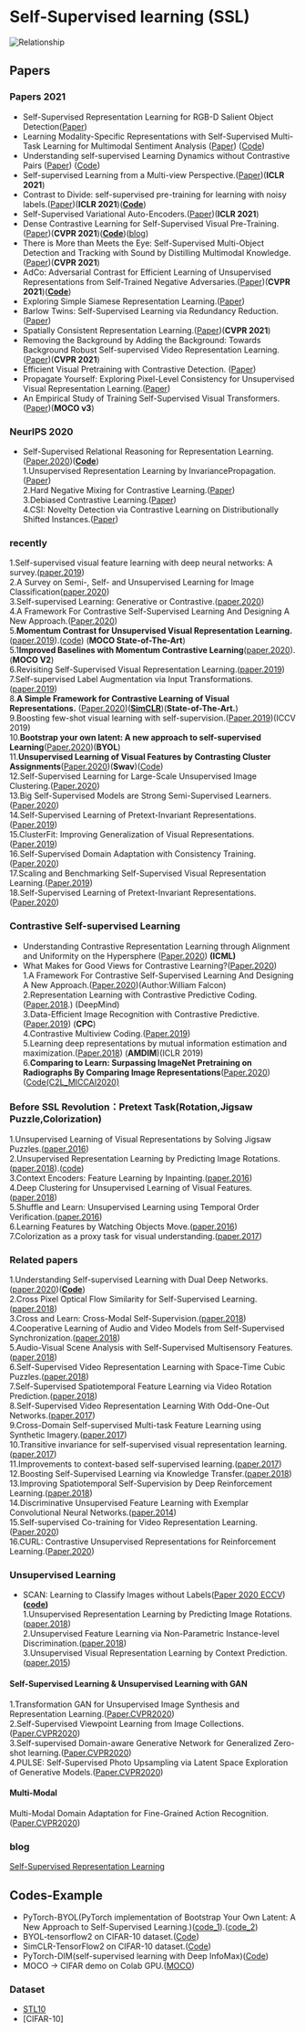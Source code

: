 # Self-Supervised learning (SSL)

![Relationship](https://github.com/Allen123321/self-supervised_learning/blob/main/image.png)

## Papers
### Papers 2021
+ Self-Supervised Representation Learning for RGB-D Salient Object Detection([Paper](https://arxiv.org/pdf/2101.12482.pdf)) <br>
+ Learning Modality-Specific Representations with Self-Supervised Multi-Task Learning for Multimodal Sentiment Analysis ([Paper](https://arxiv.org/abs/2102.04830)) ([Code](https://github.com/thuiar/Self-MM))<br>
+ Understanding self-supervised Learning Dynamics without Contrastive Pairs ([Paper](https://arxiv.org/pdf/2102.06810.pdf)) ([Code](https://github.com/facebookresearch/luckmatters/tree/master/ssl))<br>
+ Self-supervised Learning from a Multi-view Perspective.([Paper](https://arxiv.org/abs/2006.05576))(**ICLR 2021**)
+ Contrast to Divide: self-supervised pre-training for learning with noisy labels.([Paper](https://openreview.net/pdf?id=uB5x7Y2qsFR))(**ICLR 2021**)(**[Code](https://github.com/ContrastToDivide/C2D)**)
+ Self-Supervised Variational Auto-Encoders.([Paper](https://arxiv.org/abs/2010.02014))(**ICLR 2021**)
+ Dense Contrastive Learning for Self-Supervised Visual Pre-Training.([Paper](https://arxiv.org/abs/2011.09157))(**CVPR 2021**)(**[Code](https://github.com/CoinCheung/denseCL)**)([blog](https://blog.csdn.net/Jesse_08/article/details/111089264)) <br>
+ There is More than Meets the Eye: Self-Supervised Multi-Object Detection and Tracking with Sound by Distilling Multimodal Knowledge.([Paper](https://arxiv.org/abs/2103.01353))(**CVPR 2021**)
+ AdCo: Adversarial Contrast for Efficient Learning of Unsupervised Representations from Self-Trained Negative Adversaries.([Paper](https://arxiv.org/abs/2011.08435))(**CVPR 2021**)(**[Code](https://github.com/maple-research-lab/AdCo)**)
+ Exploring Simple Siamese Representation Learning.([Paper](https://arxiv.org/abs/2011.10566))
+ Barlow Twins: Self-Supervised Learning via Redundancy Reduction.([Paper](https://arxiv.org/abs/2103.03230))
+ Spatially Consistent Representation Learning.([Paper](https://arxiv.org/abs/2103.06122))(**CVPR 2021**)
+ Removing the Background by Adding the Background: Towards Background Robust Self-supervised Video Representation Learning.([Paper](https://arxiv.org/abs/2009.05769))(**CVPR 2021**)
+ Efficient Visual Pretraining with Contrastive Detection. ([Paper](https://arxiv.org/pdf/2103.10957.pdf))
+ Propagate Yourself: Exploring Pixel-Level Consistency for Unsupervised Visual Representation Learning.([Paper](https://arxiv.org/abs/2011.10043))
+ An Empirical Study of Training Self-Supervised Visual Transformers.([Paper](https://arxiv.org/abs/2104.02057))(**MOCO v3**)
### NeurIPS 2020
+ Self-Supervised Relational Reasoning for Representation Learning.([Paper.2020](https://arxiv.org/pdf/2006.05849.pdf))(**[Code](https://github.com/mpatacchiola/self-supervised-relational-reasoning)**) <br>
1.Unsupervised Representation Learning by InvariancePropagation.([Paper](https://arxiv.org/abs/2010.11694)) <br>
2.Hard Negative Mixing for Contrastive Learning.([Paper](https://arxiv.org/abs/2010.01028)) <br>
3.Debiased Contrastive Learning.([Paper](https://arxiv.org/abs/2007.00224)) <br>
4.CSI: Novelty Detection via Contrastive Learning on Distributionally Shifted Instances.([Paper](https://arxiv.org/abs/2007.08176)) <br>
### recently
1.Self-supervised visual feature learning with deep neural networks: A survey.([paper.2019](https://arxiv.org/pdf/1902.06162.pdf)) <br>
2.A Survey on Semi-, Self- and Unsupervised Learning for Image Classification([paper.2020](https://arxiv.org/pdf/2002.08721.pdf))<br>
3.Self-supervised Learning: Generative or Contrastive.([paper.2020](https://arxiv.org/pdf/2006.08218.pdf)) <br>
4.A Framework For Contrastive Self-Supervised Learning And Designing A New Approach.([Paper.2020](https://arxiv.org/pdf/2009.00104.pdf)) <br>
5.**Momentum Contrast for Unsupervised Visual Representation Learning.**([paper.2019](https://arxiv.org/pdf/1911.05722.pdf)).([code](https://github.com/facebookresearch/moco)) (**MOCO  State-of-The-Art**)<br>
5.1**Improved Baselines with Momentum Contrastive Learning**([paper.2020](https://arxiv.org/abs/2003.04297)). (**MOCO V2**)<br>
6.Revisiting Self-Supervised Visual Representation Learning.([paper.2019](https://arxiv.org/pdf/1901.09005.pdf)) <br>
7.Self-supervised Label Augmentation via Input Transformations.([paper.2019](https://arxiv.org/pdf/1910.05872.pdf)) <br>
8.**A Simple Framework for Contrastive Learning of Visual Representations.** ([Paper.2020](https://arxiv.org/abs/2002.05709))(**[SimCLR](https://github.com/google-research/simclr)**)(**State-of-The-Art.**) <br>
9.Boosting few-shot visual learning with self-supervision.([Paper.2019](https://openaccess.thecvf.com/content_ICCV_2019/papers/Gidaris_Boosting_Few-Shot_Visual_Learning_With_Self-Supervision_ICCV_2019_paper.pdf))(ICCV 2019) <br>
10.**Bootstrap your own latent: A new approach to self-supervised Learning**([Paper.2020](https://arxiv.org/abs/2006.07733))(**BYOL**) <br>
11.**Unsupervised Learning of Visual Features by Contrasting Cluster Assignments**([Paper.2020](https://arxiv.org/abs/2006.09882))(**Swav**)([Code](https://github.com/facebookresearch/swav)) <br>
12.Self-Supervised Learning for Large-Scale Unsupervised Image Clustering.([Paper.2020](https://arxiv.org/abs/2006.09882))<br>
13.Big Self-Supervised Models are Strong Semi-Supervised Learners.([Paper.2020](https://arxiv.org/abs/2006.10029))<br>
14.Self-Supervised Learning of Pretext-Invariant Representations.([Paper.2019](https://arxiv.org/abs/1912.01991))<br>
15.ClusterFit: Improving Generalization of Visual Representations.([Paper.2019](https://arxiv.org/abs/1912.03330))<br>
16.Self-Supervised Domain Adaptation with Consistency Training.([Paper.2020](https://arxiv.org/abs/2010.07539))<br>
17.Scaling and Benchmarking Self-Supervised Visual Representation Learning.([Paper.2019](https://arxiv.org/abs/1905.01235))<br>
18.Self-Supervised Learning of Pretext-Invariant Representations.([Paper.2020](https://arxiv.org/abs/1912.01991))<br>

### Contrastive Self-supervised Learning
+ Understanding Contrastive Representation Learning through Alignment and Uniformity on the Hypersphere ([Paper.2020](https://arxiv.org/abs/2005.10242)) **(ICML)**<br>
+ What Makes for Good Views for Contrastive Learning?([Paper.2020](https://arxiv.org/pdf/2005.10243.pdf))<br>
1.A Framework For Contrastive Self-Supervised Learning And Designing A New Approach.([Paper.2020](https://arxiv.org/pdf/2009.00104.pdf))(Author:William Falcon) <br>
2.Representation Learning with Contrastive Predictive Coding.([Paper.2018](https://arxiv.org/pdf/1807.03748.pdf).) (DeepMind)<br>
3.Data-Efficient Image Recognition with Contrastive Predictive.([Paper.2019](https://arxiv.org/pdf/1905.09272.pdf)) (**CPC**) <br>
4.Contrastive Multiview Coding.([Paper.2019](https://arxiv.org/abs/1906.05849))<br>
5.Learning deep representations by mutual information estimation and maximization.([Paper.2018](https://arxiv.org/abs/1808.06670)) (**AMDIM**)(ICLR 2019)<br>
6.**Comparing to Learn: Surpassing ImageNet Pretraining on Radiographs By Comparing Image Representations**([Paper.2020](https://arxiv.org/abs/2007.07423)) ([Code(C2L_MICCAI2020)](https://github.com/funnyzhou/C2L_MICCAI2020)<br>

### Before SSL Revolution：Pretext Task(Rotation,Jigsaw Puzzle,Colorization)
1.Unsupervised Learning of Visual Representations by Solving Jigsaw Puzzles.([paper.2016](https://arxiv.org/pdf/1603.09246.pdf)) <br>
2.Unsupervised Representation Learning by Predicting Image Rotations.([paper.2018](https://arxiv.org/pdf/1803.07728.pdf)).([code](https://github.com/gidariss/FeatureLearningRotNet)) <br>
3.Context Encoders: Feature Learning by Inpainting.([paper.2016](https://arxiv.org/abs/1604.07379)) <br>
4.Deep Clustering for Unsupervised Learning of Visual Features.([paper.2018](https://arxiv.org/abs/1807.05520)) <br>
5.Shuffle and Learn: Unsupervised Learning using Temporal Order Verification.([paper.2016](https://arxiv.org/abs/1603.08561)) <br>
6.Learning Features by Watching Objects Move.([paper.2016](https://arxiv.org/abs/1612.06370)) <br>
7.Colorization as a proxy task for visual understanding.([paper.2017](https://arxiv.org/abs/1703.04044)) <br>
### Related papers
1.Understanding Self-supervised Learning with Dual Deep Networks.([paper.2020](https://arxiv.org/pdf/2010.00578.pdf))(**[Code](https://github.com/facebookresearch/luckmatters/tree/master/ssl)**) <br>
2.Cross Pixel Optical Flow Similarity for Self-Supervised Learning.([paper.2018](https://arxiv.org/pdf/1807.05636.pdf)) <br>
3.Cross and Learn: Cross-Modal Self-Supervision.([paper.2018](https://arxiv.org/abs/1811.03879)) <br>
4.Cooperative Learning of Audio and Video Models from Self-Supervised Synchronization.([paper.2018](https://arxiv.org/abs/1807.00230)) <br>
5.Audio-Visual Scene Analysis with Self-Supervised Multisensory Features.([paper.2018](https://openaccess.thecvf.com/content_ECCV_2018/papers/Andrew_Owens_Audio-Visual_Scene_Analysis_ECCV_2018_paper.pdf)) <br>
6.Self-Supervised Video Representation Learning with Space-Time Cubic Puzzles.([paper.2018](https://arxiv.org/abs/1811.09795)) <br>
7.Self-Supervised Spatiotemporal Feature Learning via Video Rotation Prediction.([paper.2018](https://arxiv.org/pdf/1811.11387.pdf)) <br>
8.Self-Supervised Video Representation Learning With Odd-One-Out Networks.([paper.2017](https://arxiv.org/abs/1611.06646)) <br>
9.Cross-Domain Self-supervised Multi-task Feature Learning using Synthetic Imagery.([paper.2017](https://arxiv.org/abs/1711.09082)) <br>
10.Transitive invariance for self-supervised visual representation learning.([paper.2017](https://arxiv.org/abs/1708.02901)) <br>
11.Improvements to context-based self-supervised learning.([paper.2017](https://arxiv.org/abs/1711.06379)) <br>
12.Boosting Self-Supervised Learning via Knowledge Transfer.([paper.2018](https://arxiv.org/abs/1805.00385)) <br>
13.Improving Spatiotemporal Self-Supervision by Deep Reinforcement Learning.([paper.2018](https://arxiv.org/abs/1807.11293)) <br>
14.Discriminative Unsupervised Feature Learning with Exemplar Convolutional Neural Networks.([paper.2014](https://arxiv.org/abs/1406.6909)) <br>
15.Self-supervised Co-training for Video Representation Learning.([Paper.2020](https://arxiv.org/pdf/2010.09709.pdf)) <br>
16.CURL: Contrastive Unsupervised Representations for Reinforcement Learning.([Paper.2020](https://arxiv.org/abs/2004.04136)) <br>

### Unsupervised Learning
+ SCAN: Learning to Classify Images without Labels([Paper 2020 ECCV](https://arxiv.org/pdf/2005.12320.pdf))**([code](https://github.com/wvangansbeke/Unsupervised-Classification))** <br>
1.Unsupervised Representation Learning by Predicting Image Rotations.([paper.2018](https://arxiv.org/abs/1803.07728)) <br>
2.Unsupervised Feature Learning via Non-Parametric Instance-level Discrimination.([paper.2018](https://arxiv.org/abs/1805.01978)) <br>
3.Unsupervised Visual Representation Learning by Context Prediction.([paper.2015](https://arxiv.org/abs/1505.05192)) <br>
#### Self-Supervised Learning & Unsupervised Learning with GAN
1.Transformation GAN for Unsupervised Image Synthesis and Representation Learning.([Paper.CVPR2020](https://openaccess.thecvf.com/content_CVPR_2020/papers/Wang_Transformation_GAN_for_Unsupervised_Image_Synthesis_and_Representation_Learning_CVPR_2020_paper.pdf)) <br>
2.Self-Supervised Viewpoint Learning from Image Collections.([Paper.CVPR2020](https://arxiv.org/abs/2004.01793)) <br>
3.Self-supervised Domain-aware Generative Network for Generalized Zero-shot learning.([Paper.CVPR2020](https://openaccess.thecvf.com/content_CVPR_2020/papers/Wu_Self-Supervised_Domain-Aware_Generative_Network_for_Generalized_Zero-Shot_Learning_CVPR_2020_paper.pdf)) <br>
4.PULSE: Self-Supervised Photo Upsampling via Latent Space Exploration of Generative Models.([Paper.CVPR2020](https://openaccess.thecvf.com/content_CVPR_2020/papers/Menon_PULSE_Self-Supervised_Photo_Upsampling_via_Latent_Space_Exploration_of_Generative_CVPR_2020_paper.pdf)) <br>
#### Multi-Modal
Multi-Modal Domain Adaptation for Fine-Grained Action Recognition.([Paper.CVPR2020](https://arxiv.org/abs/2001.09691)) <br>



### blog
[Self-Supervised Representation Learning](https://lilianweng.github.io/lil-log/2019/11/10/self-supervised-learning.html)

## Codes-Example
+ PyTorch-BYOL(PyTorch implementation of Bootstrap Your Own Latent: A New Approach to Self-Supervised Learning.)([code_1](https://github.com/sthalles/PyTorch-BYOL)).([code_2](https://github.com/lucidrains/byol-pytorch))
+ BYOL-tensorflow2 on CIFAR-10 dataset.([Code](https://github.com/garder14/byol-tensorflow2))
+ SimCLR-TensorFlow2 on CIFAR-10 dataset.([Code](https://github.com/garder14/simclr-tensorflow2))
+ PyTorch-DIM(self-supervised learning with Deep InfoMax)([Code](https://github.com/ZhaoyangLi-nju/Self-supervised-DIM_stl10))
+ MOCO -> CIFAR demo on Colab GPU.([MOCO](https://colab.research.google.com/github/facebookresearch/moco/blob/colab-notebook/colab/moco_cifar10_demo.ipynb))
### Dataset
+ [STL10](https://cs.stanford.edu/~acoates/stl10/)
+ [CIFAR-10]


